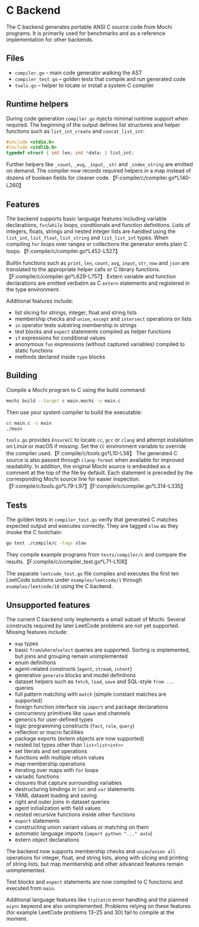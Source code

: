 # C Backend

The C backend generates portable ANSI C source code from Mochi programs. It is primarily used for benchmarks and as a reference implementation for other backends.

## Files

- `compiler.go` – main code generator walking the AST
- `compiler_test.go` – golden tests that compile and run generated code
- `tools.go` – helper to locate or install a system C compiler

## Runtime helpers

During code generation `compiler.go` injects minimal runtime support when required. The beginning of the output defines list structures and helper functions such as `list_int_create` and `concat_list_int`:

```c
#include <stdio.h>
#include <stdlib.h>
typedef struct { int len; int *data; } list_int;
```

Further helpers like `_count`, `_avg`, `_input`, `_str` and `_index_string` are emitted on demand. The compiler now records required helpers in a map instead of dozens of boolean fields for cleaner code.【F:compile/c/compiler.go†L140-L260】

## Features

The backend supports basic language features including variable declarations, `for`/`while` loops, conditionals and function definitions. Lists of integers, floats, strings and nested integer lists are handled using the `list_int`, `list_float`, `list_string` and `list_list_int` types. When compiling `for` loops over ranges or collections the generator emits plain C loops.【F:compile/c/compiler.go†L452-L527】

Builtin functions such as `print`, `len`, `count`, `avg`, `input`, `str`, `now` and `json` are translated to the appropriate helper calls or C library functions.【F:compile/c/compiler.go†L629-L757】
Extern variable and function declarations are emitted verbatim as C `extern` statements and registered in the type environment.

Additional features include:

- list slicing for strings, integer, float and string lists
- membership checks and `union`, `except` and `intersect` operations on lists
- `in` operator tests substring membership in strings
- test blocks and `expect` statements compiled as helper functions
- `if` expressions for conditional values
- anonymous `fun` expressions (without captured variables) compiled to static functions
- methods declared inside `type` blocks

## Building

Compile a Mochi program to C using the build command:

```bash
mochi build --target c main.mochi -o main.c
```

Then use your system compiler to build the executable:

```bash
cc main.c -o main
./main
```

`tools.go` provides `EnsureCC` to locate `cc`, `gcc` or `clang` and attempt installation on Linux or macOS if missing. Set the `CC` environment variable to override the compiler used.【F:compile/c/tools.go†L10-L56】
The generated C source is also passed through `clang-format` when available for improved readability. In addition, the original Mochi source is embedded as a comment at the top of the file by default. Each statement is preceded by the corresponding Mochi source line for easier inspection.【F:compile/c/tools.go†L79-L97】【F:compile/c/compiler.go†L314-L335】

## Tests

The golden tests in `compiler_test.go` verify that generated C matches expected output and executes correctly. They are tagged `slow` as they invoke the C toolchain:

```bash
go test ./compile/c -tags slow
```

They compile example programs from `tests/compiler/c` and compare the results.【F:compile/c/compiler_test.go†L71-L108】

The separate `leetcode_test.go` file compiles and executes the first ten
LeetCode solutions under `examples/leetcode/1` through `examples/leetcode/10`
using the C backend.

## Unsupported features

The current C backend only implements a small subset of Mochi. Several
constructs required by later LeetCode problems are not yet supported. Missing
features include:

- `map` types
- basic `from`/`where`/`select` queries are supported. Sorting is implemented,
  but joins and grouping remain unimplemented
- enum definitions
- agent-related constructs (`agent`, `stream`, `intent`)
- generative `generate` blocks and model definitions
- dataset helpers such as `fetch`, `load`, `save` and SQL-style `from ...` queries
- full pattern matching with `match` (simple constant matches are supported)
- foreign function interface via `import` and package declarations
- concurrency primitives like `spawn` and channels
- generics for user-defined types
- logic programming constructs (`fact`, `rule`, `query`)
- reflection or macro facilities
- package exports (extern objects are now supported)
- nested list types other than `list<list<int>>`
- set literals and set operations
- functions with multiple return values
- map membership operations
- iterating over maps with `for` loops
- variadic functions
- closures that capture surrounding variables
- destructuring bindings in `let` and `var` statements
- YAML dataset loading and saving
- right and outer joins in dataset queries
- agent initialization with field values
- nested recursive functions inside other functions
- `export` statements
- constructing union variant values or matching on them
- automatic language imports (`import python "..." auto`)
- extern object declarations

The backend now supports membership checks and `union`/`union all` operations
for integer, float, and string lists, along with slicing and printing of string
lists, but map membership and other advanced features
remain unimplemented.

Test blocks and `expect` statements are now compiled to C functions and
executed from `main`.

Additional language features like `try`/`catch` error handling and the planned
`async` keyword are also unimplemented. Problems relying on these features
(for example LeetCode problems 13–25 and 30) fail to compile at the moment.
